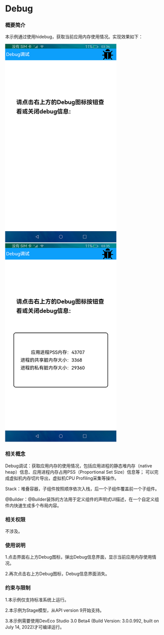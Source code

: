 # Debug

### 概要简介

本示例通过使用hidebug，获取当前应用内存使用情况。实现效果如下：

![](screenshots/device/index.png) ![](screenshots/device/data.png)

### 相关概念

Debug调试：获取应用内存的使用情况，包括应用进程的静态堆内存（native heap）信息、应用进程内存占用PSS（Proportional Set Size）信息等； 可以完成虚拟机内存切片导出，虚拟机CPU
Profiling采集等操作。

Stack：堆叠容器，子组件按照顺序依次入栈，后一个子组件覆盖前一个子组件。

@Builder：@Builder装饰的方法用于定义组件的声明式UI描述，在一个自定义组件内快速生成多个布局内容。

### 相关权限

不涉及。

### 使用说明

1.点击界面右上方Debug图标，弹出Debug信息界面，显示当前应用内存使用情况。

2.再次点击右上方Debug图标，Debug信息界面消失。

### 约束与限制

1.本示例仅支持标准系统上运行。

2.本示例为Stage模型，从API version 9开始支持。

3.本示例需要使用DevEco Studio 3.0 Beta4 (Build Version: 3.0.0.992, built on July 14, 2022)才可编译运行。